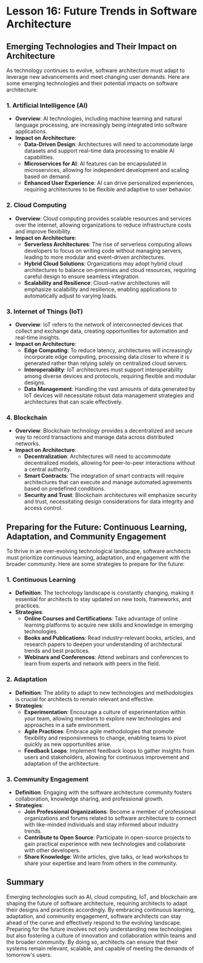 # Lesson 16: Future Trends in Software Architecture

## Emerging Technologies and Their Impact on Architecture

As technology continues to evolve, software architecture must adapt to leverage new advancements and meet changing user demands. Here are some emerging technologies and their potential impacts on software architecture:

### 1. Artificial Intelligence (AI)
- **Overview**: AI technologies, including machine learning and natural language processing, are increasingly being integrated into software applications.
- **Impact on Architecture**:
  - **Data-Driven Design**: Architectures will need to accommodate large datasets and support real-time data processing to enable AI capabilities.
  - **Microservices for AI**: AI features can be encapsulated in microservices, allowing for independent development and scaling based on demand.
  - **Enhanced User Experience**: AI can drive personalized experiences, requiring architectures to be flexible and adaptive to user behavior.

### 2. Cloud Computing
- **Overview**: Cloud computing provides scalable resources and services over the internet, allowing organizations to reduce infrastructure costs and improve flexibility.
- **Impact on Architecture**:
  - **Serverless Architectures**: The rise of serverless computing allows developers to focus on writing code without managing servers, leading to more modular and event-driven architectures.
  - **Hybrid Cloud Solutions**: Organizations may adopt hybrid cloud architectures to balance on-premises and cloud resources, requiring careful design to ensure seamless integration.
  - **Scalability and Resilience**: Cloud-native architectures will emphasize scalability and resilience, enabling applications to automatically adjust to varying loads.

### 3. Internet of Things (IoT)
- **Overview**: IoT refers to the network of interconnected devices that collect and exchange data, creating opportunities for automation and real-time insights.
- **Impact on Architecture**:
  - **Edge Computing**: To reduce latency, architectures will increasingly incorporate edge computing, processing data closer to where it is generated rather than relying solely on centralized cloud servers.
  - **Interoperability**: IoT architectures must support interoperability among diverse devices and protocols, requiring flexible and modular designs.
  - **Data Management**: Handling the vast amounts of data generated by IoT devices will necessitate robust data management strategies and architectures that can scale effectively.

### 4. Blockchain
- **Overview**: Blockchain technology provides a decentralized and secure way to record transactions and manage data across distributed networks.
- **Impact on Architecture**:
  - **Decentralization**: Architectures will need to accommodate decentralized models, allowing for peer-to-peer interactions without a central authority.
  - **Smart Contracts**: The integration of smart contracts will require architectures that can execute and manage automated agreements based on predefined conditions.
  - **Security and Trust**: Blockchain architectures will emphasize security and trust, necessitating design considerations for data integrity and access control.

## Preparing for the Future: Continuous Learning, Adaptation, and Community Engagement

To thrive in an ever-evolving technological landscape, software architects must prioritize continuous learning, adaptation, and engagement with the broader community. Here are some strategies to prepare for the future:

### 1. Continuous Learning
- **Definition**: The technology landscape is constantly changing, making it essential for architects to stay updated on new tools, frameworks, and practices.
- **Strategies**:
  - **Online Courses and Certifications**: Take advantage of online learning platforms to acquire new skills and knowledge in emerging technologies.
  - **Books and Publications**: Read industry-relevant books, articles, and research papers to deepen your understanding of architectural trends and best practices.
  - **Webinars and Conferences**: Attend webinars and conferences to learn from experts and network with peers in the field.

### 2. Adaptation
- **Definition**: The ability to adapt to new technologies and methodologies is crucial for architects to remain relevant and effective.
- **Strategies**:
  - **Experimentation**: Encourage a culture of experimentation within your team, allowing members to explore new technologies and approaches in a safe environment.
  - **Agile Practices**: Embrace agile methodologies that promote flexibility and responsiveness to change, enabling teams to pivot quickly as new opportunities arise.
  - **Feedback Loops**: Implement feedback loops to gather insights from users and stakeholders, allowing for continuous improvement and adaptation of the architecture.

### 3. Community Engagement
- **Definition**: Engaging with the software architecture community fosters collaboration, knowledge sharing, and professional growth.
- **Strategies**:
  - **Join Professional Organizations**: Become a member of professional organizations and forums related to software architecture to connect with like-minded individuals and stay informed about industry trends.
  - **Contribute to Open Source**: Participate in open-source projects to gain practical experience with new technologies and collaborate with other developers.
  - **Share Knowledge**: Write articles, give talks, or lead workshops to share your expertise and learn from others in the community.

## Summary

Emerging technologies such as AI, cloud computing, IoT, and blockchain are shaping the future of software architecture, requiring architects to adapt their designs and practices accordingly. By embracing continuous learning, adaptation, and community engagement, software architects can stay ahead of the curve and effectively respond to the evolving landscape. Preparing for the future involves not only understanding new technologies but also fostering a culture of innovation and collaboration within teams and the broader community. By doing so, architects can ensure that their systems remain relevant, scalable, and capable of meeting the demands of tomorrow's users.